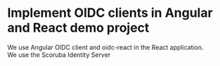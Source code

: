 # Implement OIDC clients in Angular and React demo project

We use Angular OIDC client and oidc-react in the React application.
<br />
We use the Scoruba Identity Server 
